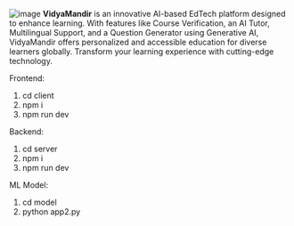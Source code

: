 ![image](https://github.com/user-attachments/assets/cd970629-241e-413f-8762-06146ed1c9c7)
**VidyaMandir** is an innovative AI-based EdTech platform designed to enhance learning. With features like Course Verification, an AI Tutor, Multilingual Support, and a Question Generator using Generative AI, VidyaMandir offers personalized and accessible education for diverse learners globally. Transform your learning experience with cutting-edge technology.

Frontend:
1. cd client
2. npm i 
3. npm run dev

Backend:
1. cd server
2. npm i
3. npm run dev

ML Model:
1. cd model
2. python app2.py

